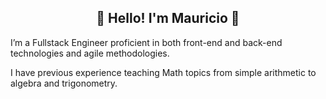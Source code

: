 <h2 align="center">👋 Hello! I'm Mauricio 🚀</h2>
<p>I’m a Fullstack Engineer proficient in both front-end and back-end technologies and agile methodologies.</p>
<p>I have previous experience teaching Math topics from simple arithmetic to algebra and trigonometry.</p>
